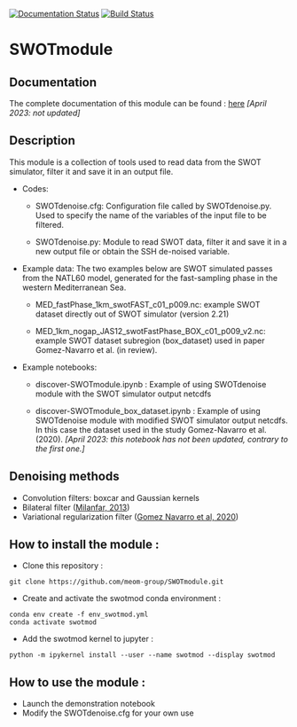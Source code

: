 [![Documentation Status](https://readthedocs.org/projects/swot-module/badge/?version=latest)](https://swot-module.readthedocs.io/en/latest/?badge=latest)
[![Build Status](https://travis-ci.org/meom-group/SWOTmodule.svg?branch=master)](https://travis-ci.org/meom-group/SWOTmodule)
# SWOTmodule

## Documentation

The complete documentation of this module can be found : [here](https://swot-module.readthedocs.io) _[April 2023: not updated]_

## Description

This module is a collection of tools used to read data from the SWOT simulator, filter it and save it in an output file.

* Codes:

   * SWOTdenoise.cfg: Configuration file called by SWOTdenoise.py.  Used to specify the name of the variables of the input file to be filtered.

   * SWOTdenoise.py: Module to read SWOT data, filter it and save it in a new output file or obtain the SSH de-noised variable.

* Example data: The two examples below are SWOT simulated passes from the NATL60 model, generated for the fast-sampling phase in the western Mediterranean Sea.
  
   * MED_fastPhase_1km_swotFAST_c01_p009.nc: example SWOT dataset directly out of SWOT simulator (version 2.21)
   
   * MED_1km_nogap_JAS12_swotFastPhase_BOX_c01_p009_v2.nc: example SWOT dataset subregion (box_dataset) used in paper Gomez-Navarro et al. (in review).

* Example notebooks:

   * discover-SWOTmodule.ipynb : Example of using SWOTdenoise module with the SWOT simulator output netcdfs

   * discover-SWOTmodule_box_dataset.ipynb : Example of using SWOTdenoise module with modified SWOT simulator output netcdfs.  In this case the dataset used in the study Gomez-Navarro et al. (2020). _[April 2023: this notebook has not been updated, contrary to the first one.]_

## Denoising methods

* Convolution filters: boxcar and Gaussian kernels
* Bilateral filter ([Milanfar, 2013](https://users.soe.ucsc.edu/~milanfar/publications/journal/ModernTour.pdf))
* Variational regularization filter ([Gomez Navarro et al, 2020](http://dx.doi.org/10.3390/rs12040734))

## How to install the module :

- Clone this repository :

```git clone https://github.com/meom-group/SWOTmodule.git```

- Create and activate the swotmod conda environment :

```
conda env create -f env_swotmod.yml
conda activate swotmod
```
   
- Add the swotmod kernel to jupyter :
 
```
python -m ipykernel install --user --name swotmod --display swotmod
```
## How to use the module :

- Launch the demonstration notebook
- Modify the SWOTdenoise.cfg for your own use




